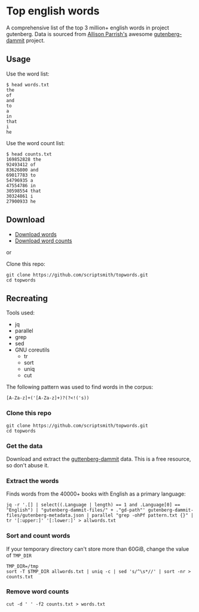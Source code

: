 # Top english words

A comprehensive list of the top 3 million+ english words in project gutenberg. Data is sourced from [Allison Parrish's](https://github.com/aparrish) awesome [gutenberg-dammit](https://github.com/aparrish/gutenberg-dammit) project.

## Usage

Use the word list:
```
$ head words.txt
the
of
and
to
a
in
that
i
he
```

Use the word count list:
```
$ head counts.txt
169852828 the
92493412 of
83626800 and
69017783 to
54796935 a
47554786 in
30598554 that
30324861 i
27900933 he
```

## Download

- [Download words](https://raw.githubusercontent.com/ScriptSmith/topwords/master/words.txt)
- [Download word counts](https://raw.githubusercontent.com/ScriptSmith/topwords/master/counts.txt)

or

Clone this repo:
```
git clone https://github.com/scriptsmith/topwords.git
cd topwords
```

## Recreating

Tools used:

- jq
- parallel
- grep
- sed
- GNU coreutils
	- tr
	- sort
	- uniq
    - cut

The following pattern was used to find words in the corpus:
```regex
[A-Za-z]+('[A-Za-z]+)?(?<!('s))
```

### Clone this repo

```
git clone https://github.com/scriptsmith/topwords.git
cd topwords
```

### Get the data

Download and extract the [guttenberg-dammit](https://github.com/aparrish/gutenberg-dammit) data. This is a free resource, so don't abuse it.

### Extract the words

Finds words from the 40000+ books with English as a primary language:

```
jq -r '.[] | select((.Language | length) == 1 and .Language[0] == "English") | "gutenberg-dammit-files/" + ."gd-path"' gutenberg-dammit-files/gutenberg-metadata.json | parallel "grep -ohPf pattern.txt {}" | tr '[:upper:]' '[:lower:]' > allwords.txt
```

### Sort and count words

If your temporary directory can't store more than 60GiB, change the value of `TMP_DIR`

```
TMP_DIR=/tmp
sort -T $TMP_DIR allwords.txt | uniq -c | sed 's/^\s*//' | sort -nr > counts.txt
```

### Remove word counts

```
cut -d ' ' -f2 counts.txt > words.txt
```
